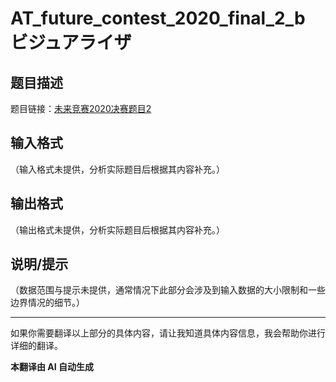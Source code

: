 # AT_future_contest_2020_final_2_b ビジュアライザ

## 题目描述

题目链接：[未来竞赛2020决赛题目2](https://atcoder.jp/contests/future-contest-2020-final-2/tasks/future_contest_2020_final_2_b)

## 输入格式

（输入格式未提供，分析实际题目后根据其内容补充。）

## 输出格式

（输出格式未提供，分析实际题目后根据其内容补充。）

## 说明/提示

（数据范围与提示未提供，通常情况下此部分会涉及到输入数据的大小限制和一些边界情况的细节。） 

---

如果你需要翻译以上部分的具体内容，请让我知道具体内容信息，我会帮助你进行详细的翻译。

 **本翻译由 AI 自动生成**